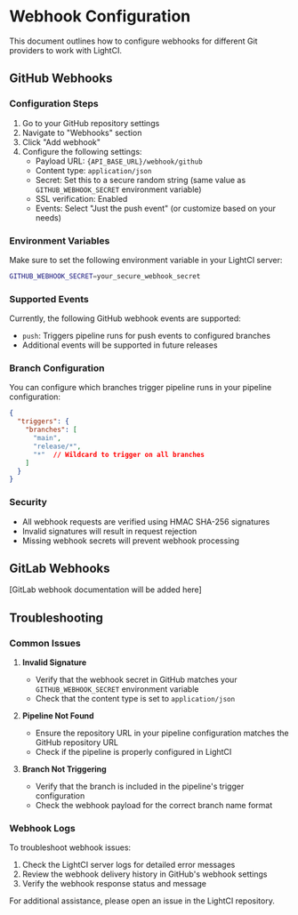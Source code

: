 # Webhook Configuration

This document outlines how to configure webhooks for different Git providers to work with LightCI.

## GitHub Webhooks

### Configuration Steps

1. Go to your GitHub repository settings
2. Navigate to "Webhooks" section
3. Click "Add webhook"
4. Configure the following settings:
   - Payload URL: `{API_BASE_URL}/webhook/github`
   - Content type: `application/json`
   - Secret: Set this to a secure random string (same value as `GITHUB_WEBHOOK_SECRET` environment variable)
   - SSL verification: Enabled
   - Events: Select "Just the push event" (or customize based on your needs)

### Environment Variables

Make sure to set the following environment variable in your LightCI server:

```bash
GITHUB_WEBHOOK_SECRET=your_secure_webhook_secret
```

### Supported Events

Currently, the following GitHub webhook events are supported:

- `push`: Triggers pipeline runs for push events to configured branches
- Additional events will be supported in future releases

### Branch Configuration

You can configure which branches trigger pipeline runs in your pipeline configuration:

```json
{
  "triggers": {
    "branches": [
      "main",
      "release/*",
      "*"  // Wildcard to trigger on all branches
    ]
  }
}
```

### Security

- All webhook requests are verified using HMAC SHA-256 signatures
- Invalid signatures will result in request rejection
- Missing webhook secrets will prevent webhook processing

## GitLab Webhooks

[GitLab webhook documentation will be added here]

## Troubleshooting

### Common Issues

1. **Invalid Signature**
   - Verify that the webhook secret in GitHub matches your `GITHUB_WEBHOOK_SECRET` environment variable
   - Check that the content type is set to `application/json`

2. **Pipeline Not Found**
   - Ensure the repository URL in your pipeline configuration matches the GitHub repository URL
   - Check if the pipeline is properly configured in LightCI

3. **Branch Not Triggering**
   - Verify that the branch is included in the pipeline's trigger configuration
   - Check the webhook payload for the correct branch name format

### Webhook Logs

To troubleshoot webhook issues:

1. Check the LightCI server logs for detailed error messages
2. Review the webhook delivery history in GitHub's webhook settings
3. Verify the webhook response status and message

For additional assistance, please open an issue in the LightCI repository. 